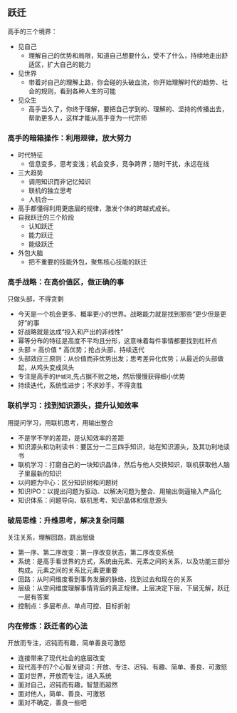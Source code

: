 ## 跃迁

高手的三个境界：
- 见自己
    - 理解自己的优势和局限，知道自己想要什么，受不了什么，持续地走出舒适区，扩大自己的能力
- 见世界
    - 带着对自己的理解上路，你会碰的头破血流，你开始理解时代的趋势、社会的规则，看到各种人生的可能
- 见众生
    - 高手当久了，你终于理解，要把自己学到的、理解的、坚持的传播出去，帮助更多人，这样才能从高手变为一代宗师

### 高手的暗箱操作：利用规律，放大努力
- 时代特征
    - 信息变多，思考变浅；机会变多，竞争跨界；随时干扰，永远在线
- 三大趋势
    - 调用知识而非记忆知识
    - 联机的独立思考
    - 人机合一
- 高手都懂得利用更底层的规律，激发个体的跨越式成长。
- 自我跃迁的三个阶段
    - 认知跃迁
    - 能力跃迁
    - 能级跃迁
- 外包大脑
    - 把不重要的技能外包，聚焦核心技能的跃迁

### 高手战略：在高价值区，做正确的事

只做头部，不得贪剩
- 今天是一个机会更多、概率更小的世界。战略能力就是找到那些“更少但是更好”的事
- 好战略就是达成“投入和产出的非线性”
- 幂等分布的特征是高度不平均且分形，这意味着每件事情都要找到杠杆点
- 头部 = 高价值 * 高优势；抢占头部，持续迭代
- 头部效应三原则：从价值而非优势出发；思考差异化优势；从最近的头部做起，从鸡头变成凤头
- 专注是高手的`护城河`,先占据不败之地，然后慢慢获得细小优势
- 持续迭代，系统性进步；不求妙手，不得贪胜

### 联机学习：找到知识源头，提升认知效率

用提问学习，用联机思考，用输出整合
- 不是学不学的差距，是认知效率的差距
- 知识源头和功利读书：要区分一二三四手知识，站在知识源头，及其功利地读书
- 联机学习：打磨自己的一块知识晶体，然后与他人交换知识，联机获取他人脑子里最新的知识
- 以问题为中心：区分知识树和问题树
- 知识IPO：以提出问题为驱动、以解决问题为整合、用输出倒逼输入产品化
- 知识体系：问题导向、联机思考、知识晶体和信息源头

### 破局思维：升维思考，解决复杂问题

关注关系，理解回路，跳出层级
- 第一序、第二序改变：第一序改变状态，第二序改变系统
- 系统：是高手看世界的方式，系统由元素、元素之间的关系，以及功能三部分构成。元素之间的关系比元素更重要
- 回路：从时间维度看到事务发展的脉络，找到过去和现在的关系
- 层级：从空间维度理解事情背后的真正规律。上层决定下层，下层无解，跃迁一层有答案
- 控制点：多层布点、单点可控、目标折射

### 内在修炼：跃迁者的心法

开放而专注，迟钝而有趣，简单善良可激怒
- 连接带来了现代社会的底层改变
- 现代高手的7个心智关键词：开放、专注、迟钝、有趣、简单、善良、可激怒
- 面对世界，开放而专注，进入系统
- 面对自己，迟钝而有趣，智慧而超然
- 面对他人，简单、善良、可激怒
- 面对不确定，善良一些吧


